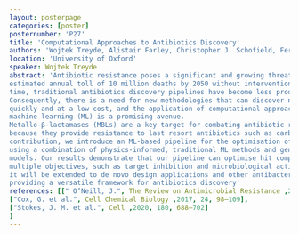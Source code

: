```yaml
---
layout: posterpage
categories: [poster]
posternumber: 'P27'
title: 'Computational Approaches to Antibiotics Discovery'
authors: 'Wojtek Treyde, Alistair Farley, Christopher J. Schofield, Fernanda Duarte'
location: 'University of Oxford'
speaker: Wojtek Treyde
abstract: 'Antibiotic resistance poses a significant and growing threat to public health, with an
estimated annual toll of 10 million deaths by 2050 without intervention [1]. At the same
time, traditional antibiotics discovery pipelines have become less productive [2,3].
Consequently, there is a need for new methodologies that can discover new antibiotics
quickly and at a low cost, and the application of computational approaches and
machine learning (ML) is a promising avenue.
Metallo-β-lactamases (MBLs) are a key target for combating antibiotic resistance
because they provide resistance to last resort antibiotics such as carbapenems. In this
contribution, we introduce an ML-based pipeline for the optimisation of MBL inhibitors
using a combination of physics-informed, traditional ML methods and generative
models. Our results demonstrate that our pipeline can optimise hit compounds for
multiple objectives, such as target inhibition and microbiological activity. In future work,
it will be extended to de novo design applications and other antibacterial targets,
providing a versatile framework for antibiotics discovery'
references: [[" O’Neill, J.", The Review on Antimicrobial Resistance ,2014],
["Cox, G. et al.", Cell Chemical Biology ,2017, 24, 98–109],
["Stokes, J. M. et al.", Cell ,2020, 180, 688–702]
]
---
```

